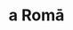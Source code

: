 ---
title: a Romā
meaning: away from Rome
ch: 9
di: (ablative singular)
pos: prepphrase
preposition: a
noun: Romā
---